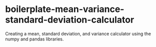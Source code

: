 # boilerplate-mean-variance-standard-deviation-calculator
Creating a mean,  standard deviation, and variance calculator using the numpy and pandas libraries.
